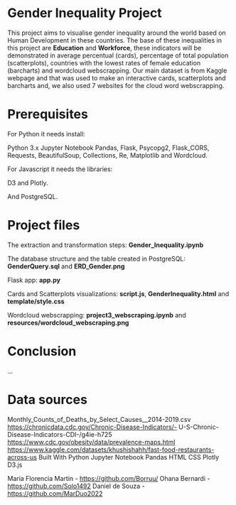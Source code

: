 # Gender Inequality Project
This project aims to visualise gender inequality around the world based on Human Development in these countries. The base of these inequalities in this project are **Education** and **Workforce**, these indicators will be demonstrated in average percentual (cards), percentage of total population (scatterplots), countries with the lowest rates of female education (barcharts) and wordcloud webscrapping. Our main dataset is from Kaggle webpage and that was used to make an interactive cards, scatterplots and barcharts and, we also used 7 websites for the cloud word webscrapping.

# Prerequisites
For Python it needs install:

Python 3.x
Jupyter Notebook
Pandas, Flask, Psycopg2, Flask_CORS, Requests, BeautifulSoup, Collections, Re, Matplotlib and Wordcloud.

For Javascript it needs the libraries:

D3 and Plotly.

And
PostgreSQL.

# Project files
The extraction and transformation steps: **Gender_Inequality.ipynb**

The database structure and the table created in PostgreSQL: **GenderQuery.sql** and **ERD_Gender.png**

Flask app: **app.py**

Cards and Scatterplots visualizations: **script.js**, **GenderInequality.html** and **template/style.css**

Wordcloud webscrapping: **project3_webscraping.ipynb** and **resources/wordcloud_webscraping.png**

# Conclusion
...

# Data sources
Monthly_Counts_of_Deaths_by_Select_Causes__2014-2019.csv
https://chronicdata.cdc.gov/Chronic-Disease-Indicators/- U-S-Chronic-Disease-Indicators-CDI-/g4ie-h725
https://www.cdc.gov/obesity/data/prevalence-maps.html
https://www.kaggle.com/datasets/khushishahh/fast-food-restaurants-across-us
Built With
Python
Jupyter Notebook
Pandas
HTML
CSS
Plotly
D3.js

Maria Florencia Martin - https://github.com/Borruu/
Ohana Bernardi - https://github.com/Solo1492
Daniel de Souza - https://github.com/MarDuo2022
